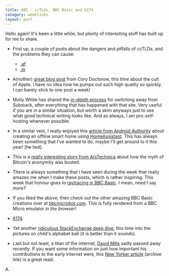 ```yaml
---
title: 005 - ccTLDs, BBC Basic and 6174
category: weeklinks
layout: post
---
```


Hello again! It's been a little while, but plenty of interesting stuff has built up for me to share.

- First up, a couple of posts about the dangers and pitfalls of ccTLDs, and the problems they can cause:
    - [.af](https://queer.af/@postmaster/111733741786950083)
    - [.io](https://www.beep.blog/io/)

- A(nother) [great blog post](https://pluralistic.net/2024/01/12/youre-holding-it-wrong/) from Cory Doctorow, this time about the cult of Apple. I have no idea how he pumps out such high quality so quickly. I can barely stick to one post a week!

- Molly White has shared the [in-depth process](https://citationneeded.news/substack-to-self-hosted-ghost/) for switching away from Substack, after everything that has happened with that site. Very useful if you are in a similar situation, but worth a skim anyways just to see what good technical writing looks like. And as always, I am pro-self-hosting whenever possible.

- In a similar vein, I really enjoyed this [article from Android Authority](https://www.androidauthority.com/offline-smart-home-3398608/) about creating an offline smart home using [HomeAssistant](https://www.home-assistant.io/). This has always been something that I've wanted to do, maybe I'll get around to it this year! [he lied].

- This is a [really interesting story from ArsTechnica](https://arstechnica.com/features/2024/01/how-a-27-year-old-busted-the-myth-of-bitcoins-anonymity/) about how the myth of Bitcoin's anonymity was busted.

- There is always something that I have seen during the week that really amazes me when I make these posts, which is rather inspiring. This week that honour goes to [raytracing in BBC Basic](https://mastodon.me.uk/@bbcmicrobot/111762132859648345). I mean, need I say more?

- If you liked the above, then check out the other amazing BBC Basic creations over at [bbcmicrobot.com](https://www.bbcmicrobot.com/). This is fully rendered from a BBC Micro emulator *in the browser*!

- [6174](https://en.wikipedia.org/wiki/6174).

- Yet another [ridiculous StackExchange deep dive](https://english.stackexchange.com/questions/395382/which-word-begins-with-y-and-looks-like-an-axe-in-this-picture), this time into the pictures on child's alphabet ball (it is better than it sounds).

- Last but not least, a titan of the internet, [David Mills](https://en.wikipedia.org/wiki/David_L._Mills) sadly passed away recently. If you want some information on just how important his contributions to the early internet were, this [New Yorker article](https://archive.ph/2fw9A) (archive link) is a great read.

A.
